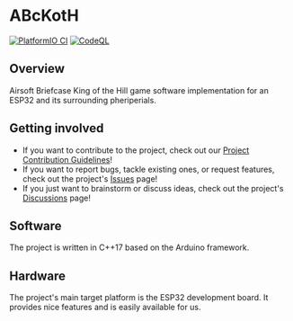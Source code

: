 # ABcKotH

[![PlatformIO CI](https://github.com/itsthatMatthew/abckoth/actions/workflows/platformioci.yaml/badge.svg)](https://github.com/itsthatMatthew/abckoth/actions/workflows/platformioci.yaml)
[![CodeQL](https://github.com/itsthatMatthew/abckoth/actions/workflows/codeql.yaml/badge.svg)](https://github.com/itsthatMatthew/abckoth/actions/workflows/codeql.yaml)

## Overview

Airsoft Briefcase King of the Hill game software implementation for an ESP32 and its surrounding pheriperials.

## Getting involved

- If you want to contribute to the project, check out our [Project Contribution Guidelines](.github/CONTRIBUTING.md)!
- If you want to report bugs, tackle existing ones, or request features, check out the project's [Issues](https://github.com/itsthatMatthew/abckoth/issues) page!
- If you just want to brainstorm or discuss ideas, check out the project's [Discussions](https://github.com/itsthatMatthew/abckoth/discussions) page!

## Software

The project is written in C++17 based on the Arduino framework.

## Hardware

The project's main target platform is the ESP32 development board. It provides nice features and is easily available for us.